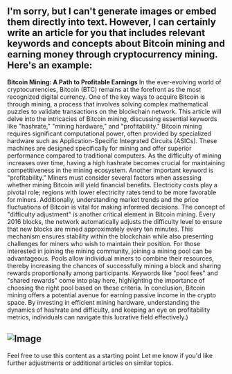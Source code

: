 I'm sorry, but I can't generate images or embed them directly into text. However, I can certainly write an article for you that includes relevant keywords and concepts about Bitcoin mining and earning money through cryptocurrency mining. Here's an example:
---
**Bitcoin Mining: A Path to Profitable Earnings**
In the ever-evolving world of cryptocurrencies, Bitcoin (BTC) remains at the forefront as the most recognized digital currency. One of the key ways to acquire Bitcoin is through mining, a process that involves solving complex mathematical puzzles to validate transactions on the blockchain network. This article will delve into the intricacies of Bitcoin mining, discussing essential keywords like "hashrate," "mining hardware," and "profitability."
Bitcoin mining requires significant computational power, often provided by specialized hardware such as Application-Specific Integrated Circuits (ASICs). These machines are designed specifically for mining and offer superior performance compared to traditional computers. As the difficulty of mining increases over time, having a high hashrate becomes crucial for maintaining competitiveness in the mining ecosystem.
Another important keyword is "profitability." Miners must consider several factors when assessing whether mining Bitcoin will yield financial benefits. Electricity costs play a pivotal role; regions with lower electricity rates tend to be more favorable for miners. Additionally, understanding market trends and the price fluctuations of Bitcoin is vital for making informed decisions.
The concept of "difficulty adjustment" is another critical element in Bitcoin mining. Every 2016 blocks, the network automatically adjusts the difficulty level to ensure that new blocks are mined approximately every ten minutes. This mechanism ensures stability within the blockchain while also presenting challenges for miners who wish to maintain their position.
For those interested in joining the mining community, joining a mining pool can be advantageous. Pools allow individual miners to combine their resources, thereby increasing the chances of successfully mining a block and sharing rewards proportionally among participants. Keywords like "pool fees" and "shared rewards" come into play here, highlighting the importance of choosing the right pool based on these criteria.
In conclusion, Bitcoin mining offers a potential avenue for earning passive income in the crypto space. By investing in efficient mining hardware, understanding the dynamics of hashrate and difficulty, and keeping an eye on profitability metrics, individuals can navigate this lucrative field effectively.)

![Image](https://github.com/user-attachments/assets/d7419ec9-dc67-403f-bf28-8faea5f1f74f)
--- 
Feel free to use this content as a starting point Let me know if you'd like further adjustments or additional articles on similar topics.
